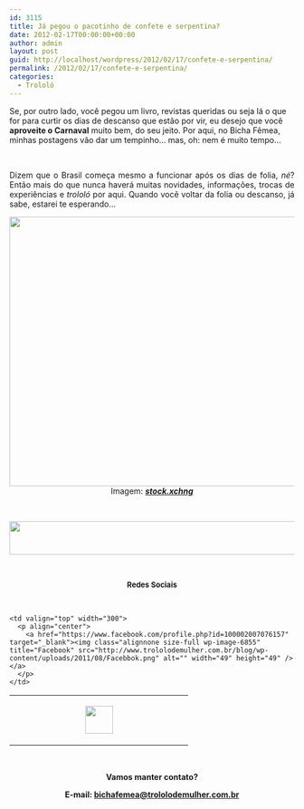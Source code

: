 ```yaml
---
id: 3115
title: Já pegou o pacotinho de confete e serpentina?
date: 2012-02-17T00:00:00+00:00
author: admin
layout: post
guid: http://localhost/wordpress/2012/02/17/confete-e-serpentina/
permalink: /2012/02/17/confete-e-serpentina/
categories:
  - Trololó
---
```

Se, por outro lado, você pegou um livro, revistas queridas ou seja lá o que for para curtir os dias de descanso que estão por vir, eu desejo que você **aproveite o Carnaval** muito bem, do seu jeito. Por aqui, no Bicha Fêmea, minhas postagens vão dar um tempinho… mas, oh: nem é muito tempo…

&nbsp;

<p align="justify">
  Dizem que o Brasil começa mesmo a funcionar após os dias de folia, <em>né</em>? Então mais do que nunca haverá muitas novidades, informações, trocas de experiências e <em>trololó</em> por aqui. Quando você voltar da folia ou descanso, já sabe, estarei te esperando…
</p>

<!--more-->

<p align="center">
  <a href="http://www.trololodemulher.com.br/blog/wp-content/uploads/2012/01/CONFETE-SERPENTINA.jpg"><img class="alignnone size-full wp-image-8534" title="CONFETE SERPENTINA" src="http://www.trololodemulher.com.br/blog/wp-content/uploads/2012/01/CONFETE-SERPENTINA.jpg" alt="" width="600" height="476" /></a><br /> Imagem: <strong><em><a href="http://www.sxc.hu/" target="_blank">stock.xchng</a></em></strong>
</p>

&nbsp;

<p align="center">
  <a href="http://feedburner.google.com/fb/a/mailverify?uri=blogbichafemea&loc=pt_BR" target="_blank"><img class="alignnone size-full wp-image-8451" title="Assine o Bicha Fêmea grátis!" src="http://www.trololodemulher.com.br/blog/wp-content/uploads/2012/01/rodapé.png" alt="" width="600" height="59" /></a>
</p>

&nbsp;

<p align="center">
  <strong><span style="font-size: small;">Redes Sociais</span></strong>
</p>

&nbsp;

<table width="600" border="0" cellspacing="0" cellpadding="2">
  <tr>
    <td valign="top" width="300">
      <p align="center">
        <a href="https://twitter.com/#%21/bichafemea" target="_blank"><img class="alignnone size-full wp-image-6857" title="Twitter" src="http://www.trololodemulher.com.br/blog/wp-content/uploads/2011/08/Twitter.png" alt="" width="49" height="49" /></a>
      </p>
    </td>
    
    <td valign="top" width="300">
      <p align="center">
        <a href="https://www.facebook.com/profile.php?id=100002007076157" target="_blank"><img class="alignnone size-full wp-image-6855" title="Facebook" src="http://www.trololodemulher.com.br/blog/wp-content/uploads/2011/08/Facebbok.png" alt="" width="49" height="49" /></a>
      </p>
    </td>
  </tr>
</table>

&nbsp;

<p align="center">
  <strong>Vamos manter contato?</strong>
</p>

<p align="center">
  <strong>E-mail: <a href="mailto:bichafemea@trololodemulher.com.br">bichafemea@trololodemulher.com.br</a></strong>
</p>
